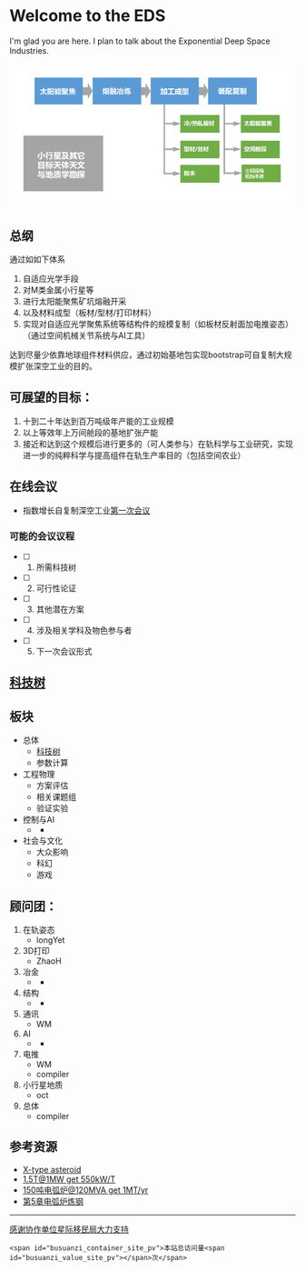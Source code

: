 # Welcome to the EDS

I'm glad you are here. I plan to talk about the Exponential Deep Space Industries.

![diagram of the proposed exponential deep space industries](imgs/eds-diagram.png)

<!-- ## Mission & Principle

* 人类已经开始产生星球范围内大规模的影响，这标志着，封闭体系，扩展，AI与人类新的空间
* 大规模的空间工业基础是进入跨行星文明的基石
* 规模性空间工业作为进一步大科学仪器、人类在空间生活、更大规模种类工业空间化实现部分自给自足
* 尽量使用货架技术或原型经大规模验证的准货架技术

[talk given in pusoft of **from AI to space**](fromAI2Space-pusoft-talkshow-compressed.pdf)

自动化复制炼钢太阳灶 -->

## 总纲

通过如如下体系

1. 自适应光学手段
2. 对M类金属小行星等
3. 进行太阳能聚焦矿坑熔融开采
4. 以及材料成型（板材/型材/打印材料）
5. 实现对自适应光学聚焦系统等结构件的规模复制（如板材反射面加电推姿态）（通过空间机械关节系统与AI工具）

达到尽量少依靠地球组件材料供应，通过初始基地包实现bootstrap可自复制大规模扩张深空工业的目的。

## 可展望的目标：

1. 十到二十年达到百万吨级年产能的工业规模
2. 以上等效年上万间舱段的基地扩张产能
3. 接近和达到这个规模后进行更多的（可人类参与）在轨科学与工业研究，实现进一步的纯粹科学与提高组件在轨生产率目的（包括空间农业）

## 在线会议

* 指数增长自复制深空工业[第一次会议](meeting-notes/2018-09.md)

### 可能的会议议程

- [ ] 1. 所需科技树
- [ ] 2. 可行性论证
- [ ] 3. 其他潜在方案
- [ ] 4. 涉及相关学科及物色参与者
- [ ] 5. 下一次会议形式

## [科技树](tech-tree.html)

## 板块

* 总体
    * [科技树](tech-tree.html)
    * 参数计算
* 工程物理
    * 方案评估
    * 相关课题组
    * 验证实验
* 控制与AI
    * -
* 社会与文化
    * 大众影响
    * 科幻
    * 游戏

## 顾问团：
1. 在轨姿态
    * longYet
2. 3D打印
    * ZhaoH
3. 冶金
    * -
4. 结构
    * -
5. 通讯
    * WM
6. AI
    * -
7. 电推
    * WM
    * compiler
8. 小行星地质
    * oct
9. 总体
    * compiler

## 参考资源

* [X-type asteroid](https://en.wikipedia.org/wiki/X-type_asteroid)
* [1.5T@1MW get 550kW/T](https://detail.1688.com/offer/577804870498.html)
* [150吨电弧炉@120MVA get 1MT/yr](http://mecc.sinosteel.com/service_content.aspx?id=3327)
* [第5章电弧炉炼钢](http://www1.xpc.edu.cn/dhl/flash/4/%E7%AC%AC5%E7%AB%A0%E7%94%B5%E5%BC%A7%E7%82%89%E7%82%BC%E9%92%A2.pdf)

---
[感谢协作单位星际移民局大力支持](https://github.com/InterImm/roundTable/issues/4)

<script async src="//busuanzi.ibruce.info/busuanzi/2.3/busuanzi.pure.mini.js"></script>
    <span id="busuanzi_container_site_pv">本站总访问量<span id="busuanzi_value_site_pv"></span>次</span>

<!-- ## Let me know several or a few

* one
* two
* ..

is this really what i'm looking for?

## How this happened?

* automatic jekyll? -->
